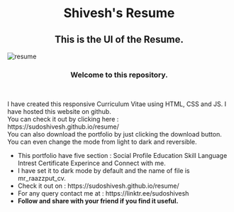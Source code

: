 <h1 align="center"><b> Shivesh's Resume</b></h1>
<h2 align="center"> This is the UI of the Resume.</h2>

![resume](https://user-images.githubusercontent.com/78317220/188334038-5239a7a3-f702-4fd1-b694-30d16a426822.jpg)


<h3 align="center"><b> Welcome to this repository.</b></h3><br>
<p>I have created this responsive Curriculum Vitae using HTML, CSS and JS. I have hosted this website on github.<br>
You can check it out by clicking here : https://sudoshivesh.github.io/resume/
<br>
You can also download the portfolio by just clicking the download button. You can even change the mode from light to dark and reversible.</p>

<ul>
<li>This portfolio have five section : Social Profile Education Skill Language Intrest Certificate Experince and Connect with me.</li>
<li> I have set it to dark mode by default and the name of file is mr_raazzput_cv.</li>
<li> Check it out on : https://sudoshivesh.github.io/resume/ </li>
<li> For any query contact me at : https://linktr.ee/sudoshivesh </li>
  <li> <b>Follow and share with your friend if you find it useful.</b></li>
</ul>
